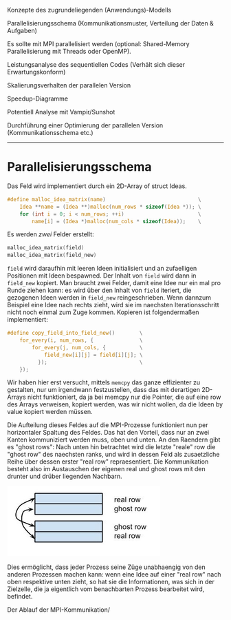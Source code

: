 <!-- vim: set ts=4 sw=4: --> 
Konzepte des zugrundeliegenden (Anwendungs)-Modells


Parallelisierungsschema (Kommunikationsmuster, Verteilung der Daten & Aufgaben)

Es sollte mit MPI parallelisiert werden (optional: Shared-Memory Parallelisierung mit Threads oder OpenMP).

Leistungsanalyse des sequentiellen Codes (Verhält sich dieser Erwartungskonform)

Skalierungsverhalten der parallelen Version

Speedup-Diagramme

Potentiell Analyse mit Vampir/Sunshot

Durchführung einer Optimierung der parallelen Version (Kommunikationsschema etc.)


---
# Parallelisierungsschema
Das Feld wird implementiert durch ein 2D-Array of struct Ideas.

```c
#define malloc_idea_matrix(name)                              \
    Idea **name = (Idea **)malloc(num_rows * sizeof(Idea *)); \
    for (int i = 0; i < num_rows; ++i)                        \
        name[i] = (Idea *)malloc(num_cols * sizeof(Idea));    \
```

Es werden *zwei* Felder erstellt:

```c
malloc_idea_matrix(field)
malloc_idea_matrix(field_new)
```

`field` wird daraufhin mit leeren Ideen initialisiert und an zufaelligen Positionen mit Ideen bespawned. Der Inhalt von `field` wird dann in `field_new` kopiert. Man braucht zwei Felder, damit eine Idee nur ein mal pro Runde ziehen kann: es wird über den Inhalt von `field` iteriert, die gezogenen Ideen werden in `field_new` reingeschrieben. Wenn dannzum Beispiel eine Idee nach rechts zieht, wird sie im naechsten Iterationsschritt nicht noch einmal zum Zuge kommen. Kopieren ist folgendermaßen implementiert:

```c
#define copy_field_into_field_new()        \
    for_every(i, num_rows, {               \
        for_every(j, num_cols, {           \
            field_new[i][j] = field[i][j]; \
          });                              \
    });
```

Wir haben hier erst versucht, mittels `memcpy` das ganze effizienter zu gestalten, nur um irgendwann festzustellen, dass das mit derartigen 2D-Arrays nicht funktioniert, da ja  bei memcpy nur die Pointer, die auf eine row des Arrays verweisen, kopiert werden, was wir nicht wollen, da die Ideen by value kopiert werden müssen.

Die Aufteilung dieses Feldes auf die MPI-Prozesse funktioniert nun per horizontaler Spaltung des Feldes. Das hat den Vorteil, dass nur an zwei Kanten kommuniziert werden muss, oben und unten. An den Raendern gibt es "ghost rows": Nach unten hin betrachtet wird die letzte "reale" row die "ghost row" des naechsten ranks, und wird in dessen Feld als zusaetzliche Reihe über dessen erster "real row" repraesentiert. Die Kommunikation besteht also im Austauschen der eigenen real und ghost rows mit den drunter und drüber liegenden Nachbarn. 

![](pics/real-ghost-rows.jpg)

Dies ermöglicht, dass jeder Prozess seine Züge unabhaengig von den anderen Prozessen machen kann: wenn eine Idee auf einer "real row" nach oben respektive unten zieht, so hat sie die Informationen, was sich in der Zielzelle, die ja eigentlich vom benachbarten Prozess bearbeitet wird, befindet. 

Der Ablauf der MPI-Kommunikation/
